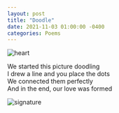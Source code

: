 ```yaml
---
layout: post
title: "Doodle"
date: 2021-11-03 01:00:00 -0400
categories: Poems
---
```


![heart](https://cdna.artstation.com/p/assets/images/images/011/502/948/original/dahna-knight-webp-net-gifmaker-2.gif?1529929345&dl=1) <br>


We started this picture doodling <br>
I drew a line and you place the dots <br>
We connected them perfectly <br>
And in the end, our love was formed <br>

![signature](https://robertalberto.com/ttdlmr.png)
